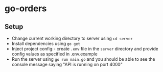 # go-orders

## Setup
- Change current working directory to server using `cd server`
- Install dependencies using `go get`
- Inject project config - create `.env` file in the `server` directory and provide config values as specified in .env.example
- Run the server using `go run main.go` and you should be able to see the console message saying "API is running on port 4000"
